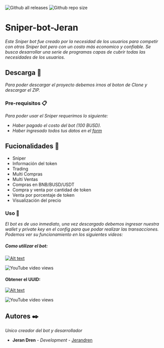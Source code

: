![Github all releases](https://img.shields.io/github/downloads/Jerandren/Sniper-bot-Jeran/total?label=Descargas&style=plastic)
![Github repo size](https://img.shields.io/github/repo-size/Jerandren/Sniper-bot-jeran&style=plastic)

# Sniper-bot-Jeran
_Este Sniper bot fue creado por la necesidad de los usuarios para competir con otros Sniper bot pero con un costo más economico y confiable. Se busca desarrollar una serie de programas capas de cubrir todas las necesidades de los usuarios._

## Descarga 🚀
_Para poder descargar el proyecto debemos irnos al boton de Clone y descargar el ZIP._

### Pre-requisitos 📋
_Para poder usar el Sniper requerimos lo siguiente:_


* _Haber pagado el costo del bot (100 BUSD)._
* _Haber ingresado todos tus datos en el [form](https://forms.gle/b8xybpjWR59bAryH6)_


## Fucionalidades 📖

* Sniper
* Información del token
* Trading
* Multi Compras
* Multi Ventas
* Compras en BNB/BUSD/USDT
* Compra y venta por cantidad de token
* Venta por porcentaje de token
* Visualización del precio

### Uso 🔧
_El bot es de uso inmediato, una vez descargado debemos ingresar nuestra wallet y private key en el config para que podar realizar las transacciones. Podemos ver su funcionamiento en los siguientes videos:_

##### Como utilizar el bot: 

[![Alt text](https://img.youtube.com/vi/ABEI3JNMaIU/0.jpg)](https://www.youtube.com/watch?v=ABEI3JNMaIU)

![YouTube video views](https://img.shields.io/youtube/views/ABEI3JNMaIU?style=social)
#### Obtener el UUID:

[![Alt text](https://img.youtube.com/vi/TOdPwlhkg2A/0.jpg)](https://www.youtube.com/watch?v=TOdPwlhkg2A)

![YouTube video views](https://img.shields.io/youtube/views/TOdPwlhkg2A?style=social)

## Autores ✒️
_Unico creador del bot y desarrollador_
* **Jeran Dren** - *Development* - [Jerandren](https://github.com/Jerandren)
